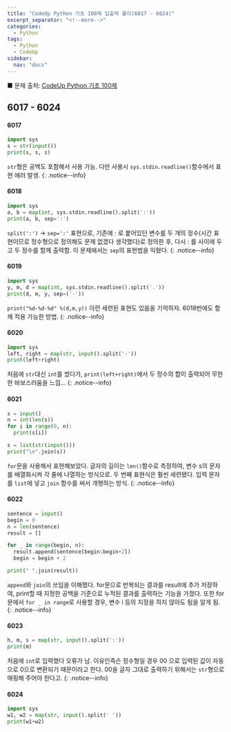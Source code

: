 ```yaml
---
title: "CodeUp Python 기초 100제 입출력 풀이(6017 - 6024)"
excerpt_separator: "<!--more-->"
categories:
  - Python
tags:
  - Python
  - CodeUp
sidebar:
  nav: "docs"
---
```


■ 문제 출처: [CodeUp Python 기초 100제](https://codeup.kr/problemsetsol.php?psid=33)

## 6017 - 6024

#### 6017
```python
import sys
s = str(input())
print(s, s, s)
```
`str`형은 공백도 포함해서 사용 가능. 다만 사용시 `sys.stdin.readline()`함수에서 표현 에러 발생.
{: .notice--info}

#### 6018
```python
import sys
a, b = map(int, sys.stdin.readline().split(':'))
print(a, b, sep=':')
```
`split(':')` → `sep=':'` 표현으로, 기존에 : 로 붙어있던 변수를 두 개의 정수(시간 표현이므로 정수형으로 정의해도 문제 없겠다 생각했다)로 정의한 후, 다시 : 를 사이에 두고 두 정수를 함께 출력함. 이 문제에서는 `sep`의 표현법을 익혔다.
{: .notice--info}

#### 6019
```python
import sys
y, m, d = map(int, sys.stdin.readline().split('.'))
print(d, m, y, sep=('-'))
```
`print("%d-%d-%d" %(d,m,y))` 이런 세련된 표현도 있음을 기억하자. 6018번에도 함께 적용 가능한 방법.
{: .notice--info}

#### 6020
```python
import sys
left, right = map(str, input().split('-'))
print(left+right)
```
처음에 `str`대신 `int`를 썼다가, `print(left+right)`에서 두 정수의 합이 출력되어 무한한 바보스러움을 느낌...
{: .notice--info}

#### 6021
```python
s = input()
n = int(len(s))
for i in range(0, n):
  print(s[i])
```

```python
s = list(str(input()))
print("\n".join(s))
```
`for`문을 사용해서 표현해보았다. 글자의 길이는 `len()`함수로 측정하여, 변수 s의 문자를 배열화시켜 각 줄에 나열하는 방식으로.
두 번째 표현식은 훨씬 세련됐다. 입력 문자를 `list`에 넣고 `join` 함수를 써서 개행하는 방식.
{: .notice--info}

#### 6022
```python
sentence = input()
begin = 0
n = len(sentence)
result = []

for _ in range(begin, n):
  result.append(sentence[begin:begin+2])
  begin = begin + 2

print(" ".join(result))
```
`append`와 `join`의 쓰임을 이해했다. for문으로 반복되는 결과를 result에 추가 저장하여, print할 때 지정한 공백을 기준으로 누적된 결과를 출력하는 기능을 가졌다. 또한 for문에서 `for _ in range`로 사용할 경우, 변수 i 등의 지정을 하지 않아도 됨을 알게 됨.
{: .notice--info}

#### 6023
```python
h, m, s = map(str, input().split(':'))
print(m)
```
처음에 `int`로 입력했다 오류가 남. 이유인즉슨 정수형일 경우 00 으로 입력된 값이 자동으로 0으로 변환되기 때문이라고 한다. 00을 글자 그대로 출력하기 위해서는 `str`형으로 매핑해 주어야 한다고.
{: .notice--info}

#### 6024
```python
import sys
w1, w2 = map(str, input().split(' '))
print(w1+w2)
```
